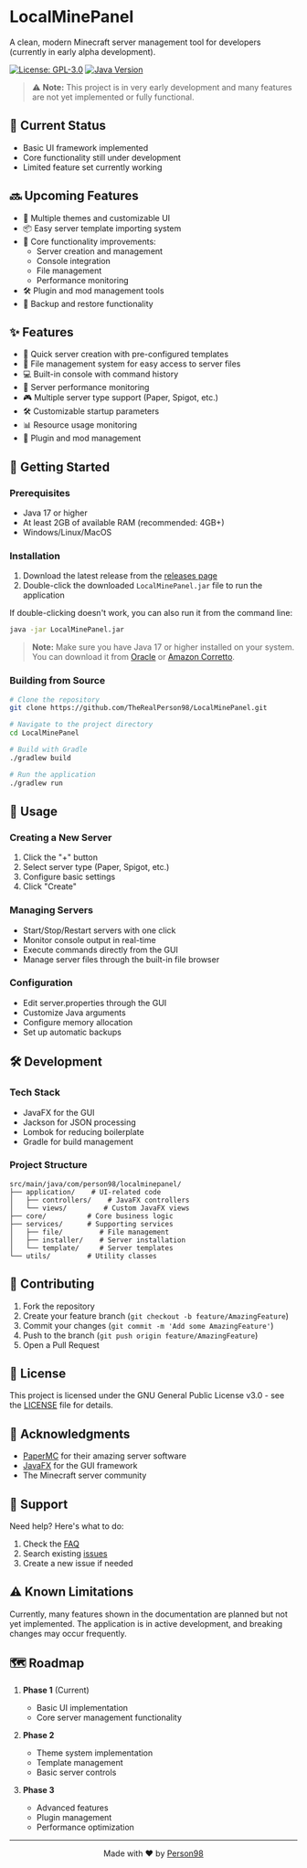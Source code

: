 # LocalMinePanel

A clean, modern Minecraft server management tool for developers (currently in early alpha development).

[![License: GPL-3.0](https://img.shields.io/badge/License-GPLv3-blue.svg)](https://www.gnu.org/licenses/gpl-3.0)
[![Java Version](https://img.shields.io/badge/Java-17%2B-blue)](https://www.oracle.com/java/)

> ⚠️ **Note:** This project is in very early development and many features are not yet implemented or fully functional.

## 🚧 Current Status

- Basic UI framework implemented
- Core functionality still under development
- Limited feature set currently working

## 🔜 Upcoming Features

- 🎨 Multiple themes and customizable UI
- 📦 Easy server template importing system
- 🚀 Core functionality improvements:
  - Server creation and management
  - Console integration
  - File management
  - Performance monitoring
- 🛠️ Plugin and mod management tools
- 💾 Backup and restore functionality

## ✨ Features

- 🚀 Quick server creation with pre-configured templates
- 📁 File management system for easy access to server files
- 💻 Built-in console with command history
- 🔄 Server performance monitoring
- 🎮 Multiple server type support (Paper, Spigot, etc.)
- 🛠 Customizable startup parameters
- 📊 Resource usage monitoring
- 🔌 Plugin and mod management

## 🚀 Getting Started

### Prerequisites

- Java 17 or higher
- At least 2GB of available RAM (recommended: 4GB+)
- Windows/Linux/MacOS

### Installation

1. Download the latest release from the [releases page](https://github.com/TheRealPerson98/LocalMinePanel/releases)
2. Double-click the downloaded `LocalMinePanel.jar` file to run the application

If double-clicking doesn't work, you can also run it from the command line:
```bash
java -jar LocalMinePanel.jar
```

> **Note:** Make sure you have Java 17 or higher installed on your system. You can download it from [Oracle](https://www.oracle.com/java/technologies/downloads/#java17) or [Amazon Corretto](https://aws.amazon.com/corretto/).

### Building from Source

```bash
# Clone the repository
git clone https://github.com/TheRealPerson98/LocalMinePanel.git

# Navigate to the project directory
cd LocalMinePanel

# Build with Gradle
./gradlew build

# Run the application
./gradlew run
```

## 📖 Usage

### Creating a New Server
1. Click the "+" button
2. Select server type (Paper, Spigot, etc.)
3. Configure basic settings
4. Click "Create"

### Managing Servers
- Start/Stop/Restart servers with one click
- Monitor console output in real-time
- Execute commands directly from the GUI
- Manage server files through the built-in file browser

### Configuration
- Edit server.properties through the GUI
- Customize Java arguments
- Configure memory allocation
- Set up automatic backups

## 🛠 Development

### Tech Stack
- JavaFX for the GUI
- Jackson for JSON processing
- Lombok for reducing boilerplate
- Gradle for build management

### Project Structure
```
src/main/java/com/person98/localminepanel/
├── application/    # UI-related code
│   ├── controllers/    # JavaFX controllers
│   └── views/         # Custom JavaFX views
├── core/          # Core business logic
├── services/      # Supporting services
│   ├── file/         # File management
│   ├── installer/    # Server installation
│   └── template/     # Server templates
└── utils/         # Utility classes
```

## 🤝 Contributing

1. Fork the repository
2. Create your feature branch (`git checkout -b feature/AmazingFeature`)
3. Commit your changes (`git commit -m 'Add some AmazingFeature'`)
4. Push to the branch (`git push origin feature/AmazingFeature`)
5. Open a Pull Request

## 📝 License

This project is licensed under the GNU General Public License v3.0 - see the [LICENSE](LICENSE) file for details.

## 👏 Acknowledgments

- [PaperMC](https://papermc.io/) for their amazing server software
- [JavaFX](https://openjfx.io/) for the GUI framework
- The Minecraft server community

## 💬 Support

Need help? Here's what to do:

1. Check the [FAQ](docs/FAQ.md)
2. Search existing [issues](https://github.com/TheRealPerson98/LocalMinePanel/issues)
3. Create a new issue if needed

## ⚠️ Known Limitations

Currently, many features shown in the documentation are planned but not yet implemented. The application is in active development, and breaking changes may occur frequently.

## 🗺️ Roadmap

1. **Phase 1** (Current)
   - Basic UI implementation
   - Core server management functionality

2. **Phase 2**
   - Theme system implementation
   - Template management
   - Basic server controls

3. **Phase 3**
   - Advanced features
   - Plugin management
   - Performance optimization

---

<p align="center">
  Made with ❤️ by <a href="https://github.com/TheRealPerson98">Person98</a>
</p>